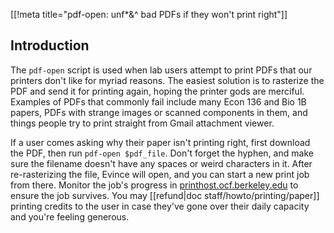 [[!meta title="pdf-open: unf*&^ bad PDFs if they won't print right"]]

## Introduction

The `pdf-open` script is used when lab users attempt to print PDFs that our
printers don't like for myriad reasons. The easiest solution is to rasterize
the PDF and send it for printing again, hoping the printer gods are merciful.
Examples of PDFs that commonly fail include many Econ 136 and Bio 1B papers,
PDFs with strange images or scanned components in them, and things people try
to print straight from Gmail attachment viewer.

If a user comes asking why their paper isn't printing right, first download the
PDF, then run `pdf-open $pdf_file`. Don't forget the hyphen, and make sure the
filename doesn't have any spaces or weird characters in it. After
re-rasterizing the file, Evince will open, and you can start a new print job
from there. Monitor the job's progress in
[printhost.ocf.berkeley.edu](//printhost.ocf.berkeley.edu) to ensure the job
survives. You may [[refund|doc staff/howto/printing/paper]] printing credits to
the user in case they've gone over their daily capacity and you're feeling
generous.
